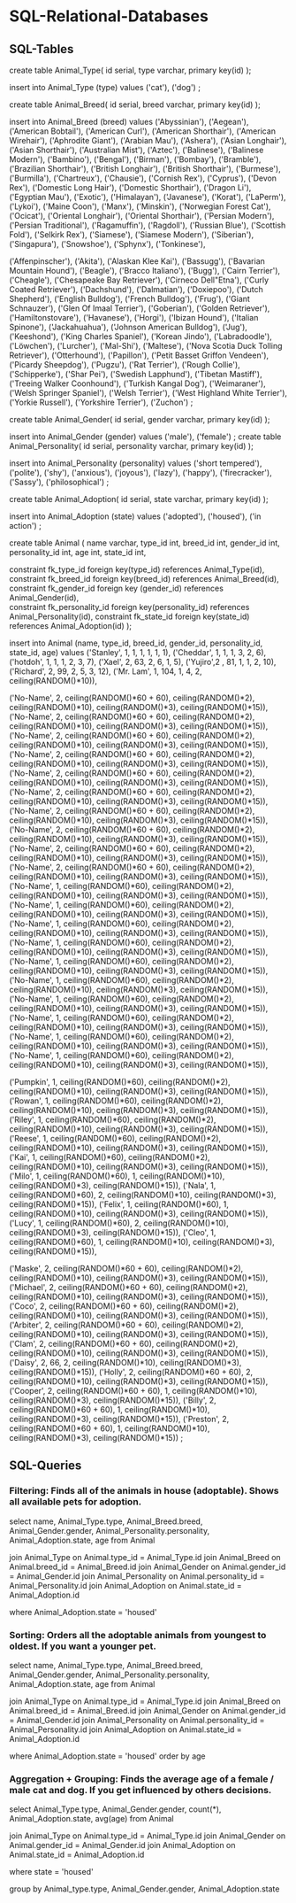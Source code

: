 # SQL-Relational-Databases
## SQL-Tables

create table Animal_Type( 
  id serial, 
  type varchar, 
  primary key(id) 
);

insert into Animal_Type (type) values 
('cat'),
('dog')
;

create table Animal_Breed( 
  id serial, 
  breed varchar, 
  primary key(id) 
);

insert into Animal_Breed (breed) values 
('Abyssinian'),
('Aegean'),
('American Bobtail'),
('American Curl'),
('American Shorthair'),
('American Wirehair'),
('Aphrodite Giant'),
('Arabian Mau'),
('Ashera'),
('Asian Longhair'),
('Asian Shorthair'),
('Australian Mist'),
('Aztec'),
('Balinese'),
('Balinese Modern'),
('Bambino'),
('Bengal'),
('Birman'),
('Bombay'),
('Bramble'),
('Brazilian Shorthair'),
('British Longhair'),
('British Shorthair'),
('Burmese'),
('Burmilla'),
('Chartreux'),
('Chausie'),
('Cornish Rex'),
('Cyprus'),
('Devon Rex'),
('Domestic Long Hair'),
('Domestic Shorthair'),
('Dragon Li'),
('Egyptian Mau'),
('Exotic'),
('Himalayan'),
('Javanese'),
('Korat'),
('LaPerm'),
('Lykoi'),
('Maine Coon'),
('Manx'),
('Minskin'),
('Norwegian Forest Cat'),
('Ocicat'),
('Oriental Longhair'),
('Oriental Shorthair'),
('Persian Modern'),
('Persian Traditional'),
('Ragamuffin'),
('Ragdoll'),
('Russian Blue'),
('Scottish Fold'),
('Selkirk Rex'),
('Siamese'),
('Siamese Modern'),
('Siberian'),
('Singapura'),
('Snowshoe'),
('Sphynx'),
('Tonkinese'),

('Affenpinscher'),
('Akita'),
('Alaskan Klee Kai'),
('Bassugg'),
('Bavarian Mountain Hound'),
('Beagle'),
('Bracco Italiano'),
('Bugg'),
('Cairn Terrier'),
('Cheagle'),
('Chesapeake Bay Retriever'),
('Cirneco Dell"Etna'),
('Curly Coated Retriever'),
('Dachshund'),
('Dalmatian'),
('Doxiepoo'),
('Dutch Shepherd'),
('English Bulldog'),
('French Bulldog'),
('Frug'),
('Giant Schnauzer'),
('Glen Of Imaal Terrier'),
('Goberian'),
('Golden Retriever'),
('Hamiltonstovare'),
('Havanese'),
('Horgi'),
('Ibizan Hound'),
('Italian Spinone'),
('Jackahuahua'),
('Johnson American Bulldog'),
('Jug'),
('Keeshond'),
('King Charles Spaniel'),
('Korean Jindo'),
('Labradoodle'),
('Löwchen'),
('Lurcher'),
('Mal-Shi'),
('Maltese'),
('Nova Scotia Duck Tolling Retriever'),
('Otterhound'),
('Papillon'),
('Petit Basset Griffon Vendeen'),
('Picardy Sheepdog'),
('Pugzu'),
('Rat Terrier'),
('Rough Collie'),
('Schipperke'),
('Shar Pei'),
('Swedish Lapphund'),
('Tibetan Mastiff'),
('Treeing Walker Coonhound'),
('Turkish Kangal Dog'),
('Weimaraner'),
('Welsh Springer Spaniel'),
('Welsh Terrier'),
('West Highland White Terrier'),
('Yorkie Russell'),
('Yorkshire Terrier'),
('Zuchon')
;

create table Animal_Gender( 
  id serial, 
  gender varchar, 
  primary key(id) 
);

 insert into Animal_Gender (gender) values
 ('male'),
 ('female')
 ;
create table Animal_Personality( 
  id serial, 
  personality varchar, 
  primary key(id) 
);

insert into Animal_Personality (personality) values 
('short tempered'), 
('polite'), 
('shy'), 
('anxious'), 
('joyous'), 
('lazy'),
('happy'),
('firecracker'),
('Sassy'),
('philosophical')
;

create table Animal_Adoption(
  id serial,
  state varchar,
  primary key(id)
  );
  
 insert into Animal_Adoption (state) values
 ('adopted'),
 ('housed'),
 ('in action')
 ;

create table Animal ( 
  name varchar, 
  type_id int,
  breed_id int,
  gender_id int, 
  personality_id int, 
  age int, 
  state_id int,
  
  
  constraint fk_type_id foreign key(type_id) references Animal_Type(id),
  constraint fk_breed_id foreign key(breed_id) references Animal_Breed(id),
  constraint fk_gender_id foreign key (gender_id) references Animal_Gender(id),       
  constraint fk_personality_id foreign key(personality_id) references Animal_Personality(id),
  constraint fk_state_id foreign key(state_id) references Animal_Adoption(id)
  );


insert into Animal (name, type_id, breed_id, gender_id, personality_id, state_id, age) values 
('Stanley', 1, 1, 1, 1, 1, 1),
('Cheddar', 1, 1, 1, 3, 2, 6),
('hotdoh', 1, 1, 1, 2, 3, 7),
('Xael', 2, 63, 2, 6, 1, 5),
('Yujiro',2 , 81, 1, 1, 2, 10),
('Richard', 2, 99, 2, 5, 3, 12),
('Mr. Lam', 1, 104, 1, 4, 2, ceiling(RANDOM()*10)),

('No-Name', 2, ceiling(RANDOM()*60 + 60), ceiling(RANDOM()*2), ceiling(RANDOM()*10), ceiling(RANDOM()*3), ceiling(RANDOM()*15)),
('No-Name', 2, ceiling(RANDOM()*60 + 60), ceiling(RANDOM()*2), ceiling(RANDOM()*10), ceiling(RANDOM()*3), ceiling(RANDOM()*15)),
('No-Name', 2, ceiling(RANDOM()*60 + 60), ceiling(RANDOM()*2), ceiling(RANDOM()*10), ceiling(RANDOM()*3), ceiling(RANDOM()*15)),
('No-Name', 2, ceiling(RANDOM()*60 + 60), ceiling(RANDOM()*2), ceiling(RANDOM()*10), ceiling(RANDOM()*3), ceiling(RANDOM()*15)),
('No-Name', 2, ceiling(RANDOM()*60 + 60), ceiling(RANDOM()*2), ceiling(RANDOM()*10), ceiling(RANDOM()*3), ceiling(RANDOM()*15)),
('No-Name', 2, ceiling(RANDOM()*60 + 60), ceiling(RANDOM()*2), ceiling(RANDOM()*10), ceiling(RANDOM()*3), ceiling(RANDOM()*15)),
('No-Name', 2, ceiling(RANDOM()*60 + 60), ceiling(RANDOM()*2), ceiling(RANDOM()*10), ceiling(RANDOM()*3), ceiling(RANDOM()*15)),
('No-Name', 2, ceiling(RANDOM()*60 + 60), ceiling(RANDOM()*2), ceiling(RANDOM()*10), ceiling(RANDOM()*3), ceiling(RANDOM()*15)),
('No-Name', 2, ceiling(RANDOM()*60 + 60), ceiling(RANDOM()*2), ceiling(RANDOM()*10), ceiling(RANDOM()*3), ceiling(RANDOM()*15)),
('No-Name', 2, ceiling(RANDOM()*60 + 60), ceiling(RANDOM()*2), ceiling(RANDOM()*10), ceiling(RANDOM()*3), ceiling(RANDOM()*15)),
('No-Name', 1, ceiling(RANDOM()*60), ceiling(RANDOM()*2), ceiling(RANDOM()*10), ceiling(RANDOM()*3), ceiling(RANDOM()*15)),
('No-Name', 1, ceiling(RANDOM()*60), ceiling(RANDOM()*2), ceiling(RANDOM()*10), ceiling(RANDOM()*3), ceiling(RANDOM()*15)),
('No-Name', 1, ceiling(RANDOM()*60), ceiling(RANDOM()*2), ceiling(RANDOM()*10), ceiling(RANDOM()*3), ceiling(RANDOM()*15)),
('No-Name', 1, ceiling(RANDOM()*60), ceiling(RANDOM()*2), ceiling(RANDOM()*10), ceiling(RANDOM()*3), ceiling(RANDOM()*15)),
('No-Name', 1, ceiling(RANDOM()*60), ceiling(RANDOM()*2), ceiling(RANDOM()*10), ceiling(RANDOM()*3), ceiling(RANDOM()*15)),
('No-Name', 1, ceiling(RANDOM()*60), ceiling(RANDOM()*2), ceiling(RANDOM()*10), ceiling(RANDOM()*3), ceiling(RANDOM()*15)),
('No-Name', 1, ceiling(RANDOM()*60), ceiling(RANDOM()*2), ceiling(RANDOM()*10), ceiling(RANDOM()*3), ceiling(RANDOM()*15)),
('No-Name', 1, ceiling(RANDOM()*60), ceiling(RANDOM()*2), ceiling(RANDOM()*10), ceiling(RANDOM()*3), ceiling(RANDOM()*15)),
('No-Name', 1, ceiling(RANDOM()*60), ceiling(RANDOM()*2), ceiling(RANDOM()*10), ceiling(RANDOM()*3), ceiling(RANDOM()*15)),
('No-Name', 1, ceiling(RANDOM()*60), ceiling(RANDOM()*2), ceiling(RANDOM()*10), ceiling(RANDOM()*3), ceiling(RANDOM()*15)),

('Pumpkin', 1, ceiling(RANDOM()*60), ceiling(RANDOM()*2), ceiling(RANDOM()*10), ceiling(RANDOM()*3), ceiling(RANDOM()*15)),
('Rowan', 1, ceiling(RANDOM()*60), ceiling(RANDOM()*2), ceiling(RANDOM()*10), ceiling(RANDOM()*3), ceiling(RANDOM()*15)),
('Riley', 1, ceiling(RANDOM()*60), ceiling(RANDOM()*2), ceiling(RANDOM()*10), ceiling(RANDOM()*3), ceiling(RANDOM()*15)),
('Reese', 1, ceiling(RANDOM()*60), ceiling(RANDOM()*2), ceiling(RANDOM()*10), ceiling(RANDOM()*3), ceiling(RANDOM()*15)),
('Kai', 1, ceiling(RANDOM()*60), ceiling(RANDOM()*2), ceiling(RANDOM()*10), ceiling(RANDOM()*3), ceiling(RANDOM()*15)),
('Milo', 1, ceiling(RANDOM()*60), 1, ceiling(RANDOM()*10), ceiling(RANDOM()*3), ceiling(RANDOM()*15)),
('Nala', 1, ceiling(RANDOM()*60), 2, ceiling(RANDOM()*10), ceiling(RANDOM()*3), ceiling(RANDOM()*15)),
('Felix', 1, ceiling(RANDOM()*60), 1, ceiling(RANDOM()*10), ceiling(RANDOM()*3), ceiling(RANDOM()*15)),
('Lucy', 1, ceiling(RANDOM()*60), 2, ceiling(RANDOM()*10), ceiling(RANDOM()*3), ceiling(RANDOM()*15)),
('Cleo', 1, ceiling(RANDOM()*60), 1, ceiling(RANDOM()*10), ceiling(RANDOM()*3), ceiling(RANDOM()*15)),

('Maske', 2, ceiling(RANDOM()*60 + 60), ceiling(RANDOM()*2), ceiling(RANDOM()*10), ceiling(RANDOM()*3), ceiling(RANDOM()*15)),
('Michael', 2, ceiling(RANDOM()*60 + 60), ceiling(RANDOM()*2), ceiling(RANDOM()*10), ceiling(RANDOM()*3), ceiling(RANDOM()*15)),
('Coco', 2, ceiling(RANDOM()*60 + 60), ceiling(RANDOM()*2), ceiling(RANDOM()*10), ceiling(RANDOM()*3), ceiling(RANDOM()*15)),
('Arbiter', 2, ceiling(RANDOM()*60 + 60), ceiling(RANDOM()*2), ceiling(RANDOM()*10), ceiling(RANDOM()*3), ceiling(RANDOM()*15)),
('Clam', 2, ceiling(RANDOM()*60 + 60), ceiling(RANDOM()*2), ceiling(RANDOM()*10), ceiling(RANDOM()*3), ceiling(RANDOM()*15)),
('Daisy', 2, 66, 2, ceiling(RANDOM()*10), ceiling(RANDOM()*3), ceiling(RANDOM()*15)),
('Holly', 2, ceiling(RANDOM()*60 + 60), 2, ceiling(RANDOM()*10), ceiling(RANDOM()*3), ceiling(RANDOM()*15)),
('Cooper', 2, ceiling(RANDOM()*60 + 60), 1, ceiling(RANDOM()*10), ceiling(RANDOM()*3), ceiling(RANDOM()*15)),
('Billy', 2, ceiling(RANDOM()*60 + 60), 1, ceiling(RANDOM()*10), ceiling(RANDOM()*3), ceiling(RANDOM()*15)),
('Preston', 2, ceiling(RANDOM()*60 + 60), 1, ceiling(RANDOM()*10), ceiling(RANDOM()*3), ceiling(RANDOM()*15))
;

## SQL-Queries 
### Filtering: Finds all of the animals in house (adoptable). Shows all available pets for adoption.
select name, Animal_Type.type, Animal_Breed.breed, Animal_Gender.gender, Animal_Personality.personality, Animal_Adoption.state, age from Animal

join Animal_Type on Animal.type_id = Animal_Type.id
join Animal_Breed on Animal.breed_id = Animal_Breed.id
join Animal_Gender on Animal.gender_id = Animal_Gender.id
join Animal_Personality on Animal.personality_id = Animal_Personality.id
join Animal_Adoption on Animal.state_id = Animal_Adoption.id

where Animal_Adoption.state = 'housed'

### Sorting: Orders all the adoptable animals from youngest to oldest. If you want a younger pet.
select name, Animal_Type.type, Animal_Breed.breed, Animal_Gender.gender, Animal_Personality.personality, Animal_Adoption.state, age from Animal

join Animal_Type on Animal.type_id = Animal_Type.id
join Animal_Breed on Animal.breed_id = Animal_Breed.id
join Animal_Gender on Animal.gender_id = Animal_Gender.id
join Animal_Personality on Animal.personality_id = Animal_Personality.id
join Animal_Adoption on Animal.state_id = Animal_Adoption.id

where Animal_Adoption.state = 'housed'
order by age

### Aggregation + Grouping: Finds the average age of a female / male cat and dog. If you get influenced by others decisions.

select Animal_Type.type, Animal_Gender.gender, count(*), Animal_Adoption.state, avg(age) from Animal

join Animal_Type on Animal.type_id = Animal_Type.id
join Animal_Gender on Animal.gender_id = Animal_Gender.id
join Animal_Adoption on Animal.state_id = Animal_Adoption.id

where state = 'housed'

group by Animal_type.type, Animal_Gender.gender, Animal_Adoption.state
